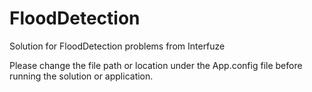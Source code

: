 # FloodDetection
Solution for FloodDetection problems from Interfuze

Please change the file path or location under the App.config file before running the solution or application.

<?xml version="1.0" encoding="utf-8" ?>
<configuration>
  <appSettings>
    <add key="DeviceFile" value="E:\Project\Interfuze\Devices.csv"/>
    <add key="Data1File" value="E:\Project\Interfuze\Data1.csv"/>
    <add key="Data2File" value="E:\Project\Interfuze\Data2.csv"/>
  </appSettings>
</configuration>
